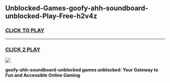 
## Unblocked-Games-goofy-ahh-soundboard-unblocked-Play-Free-h2v4z
<h3>
<a href="https://premium76.site?title=goofy-ahh-soundboard-unblocked&ref=18A1">CLICK TO PLAY</a></h3>
<hr>

<h3>
<a href="https://premium76.site?title=goofy-ahh-soundboard-unblocked&ref=18A1">CLICK 2 PLAY</a>
  
</h3>

<a href="https://premium76.site?title=goofy-ahh-soundboard-unblocked&ref=18A1"><img src="https://clearcache.store/games.png"></a>


**goofy-ahh-soundboard-unblocked games unblocked: Your Gateway to Fun and Accessible Online Gaming**
